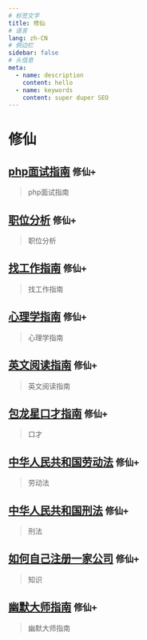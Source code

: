 ```yaml
---
# 标签文字
title: 修仙
# 语言
lang: zh-CN
# 侧边栏
sidebar: false
# 头信息
meta:
  - name: description
    content: hello
  - name: keywords
    content: super duper SEO
---
```


# 修仙 
## [php面试指南](/all/php面试指南/)  `修仙+` 
> php面试指南

## [职位分析](/all/职位分析/)  `修仙+` 
> 职位分析

## [找工作指南](/all/找工作指南/)  `修仙+` 
> 找工作指南

## [心理学指南](/all/心理学指南/)  `修仙+` 
> 心理学指南

## [英文阅读指南](/all/英文阅读指南/)  `修仙+` 
> 英文阅读指南

## [包龙星口才指南](/all/包龙星口才指南/)  `修仙+` 
> 口才 

## [中华人民共和国劳动法](/all/中华人民共和国劳动法/)  `修仙+` 
> 劳动法

## [中华人民共和国刑法](/all/中华人民共和国刑法/)  `修仙+` 
> 刑法

## [如何自己注册一家公司](/all/如何自己注册一家公司/)  `修仙+` 
> 知识

## [幽默大师指南](/all/幽默大师指南/)  `修仙+` 
> 幽默大师指南
